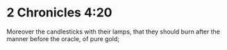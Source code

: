# 2 Chronicles 4:20

Moreover the candlesticks with their lamps, that they should burn after the manner before the oracle, of pure gold;